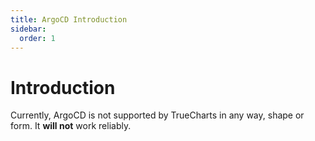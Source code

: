 ```yaml
---
title: ArgoCD Introduction
sidebar:
  order: 1
---
```


# Introduction

Currently, ArgoCD is not supported by TrueCharts in any way, shape or form. It **will not** work reliably.
